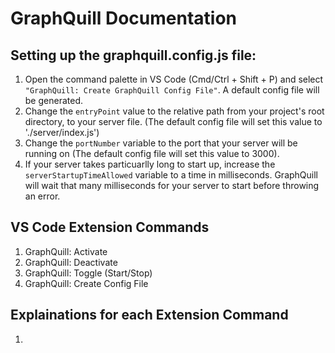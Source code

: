 # GraphQuill Documentation

## Setting up the graphquill.config.js file:
  1. Open the command palette in VS Code (Cmd/Ctrl + Shift + P) and select `"GraphQuill: Create GraphQuill Config File"`. A default config file will be generated. 
  2. Change the `entryPoint` value to the relative path from your project's root directory, to your server file. (The default config file will set this value to './server/index.js')
  3. Change the `portNumber` variable to the port that your server will be running on (The default config file will set this value to 3000).
  4. If your server takes particuarlly long to start up, increase the `serverStartupTimeAllowed` variable to a time in milliseconds. GraphQuill will wait that many milliseconds for your server to start before throwing an error.

## VS Code Extension Commands
  1. GraphQuill: Activate
  2. GraphQuill: Deactivate
  3. GraphQuill: Toggle (Start/Stop)
  4. GraphQuill: Create Config File

## Explainations for each Extension Command
  1. 